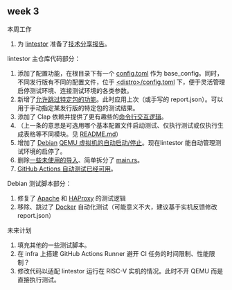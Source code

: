 ## week 3

本周工作


1. 为 [lintestor](https://github.com/255doesnotexist/lintestor) 准备了[技术分享报告](https://github.com/255doesnotexist/PLCT-Works/blob/main/outputs/month0/week3/RuyiSDK%20%E6%94%AF%E6%8C%81%E7%9F%A9%E9%98%B5%20RISC-V%20%E8%BD%AF%E4%BB%B6%E5%8C%85%E6%94%AF%E6%8C%81%E6%83%85%E5%86%B5%E7%9F%A9%E9%98%B5%E8%87%AA%E5%8A%A8%E5%8C%96%E6%B5%8B%E8%AF%95%E5%B7%A5%E5%85%B7%E6%80%BB%E7%BB%93.pptx)。

lintestor 主仓库代码部分：

1. 添加了配置功能，在根目录下有一个 [config.toml](https://github.com/255doesnotexist/lintestor/blob/5f3d7acd01558315490e142195f2bf058a914b18/config.toml) 作为 base_config。同时，不同发行版有不同的配置文件，位于 [\<distro\>/config.toml](https://github.com/255doesnotexist/lintestor/blob/5f3d7acd01558315490e142195f2bf058a914b18/debian/config.toml) 下，便于灵活管理启停测试环境、连接测试环境的各类参数。
2. 新增了[允许跳过特定包的功能](https://github.com/255doesnotexist/lintestor/commit/164452869fdd696511ecc2ee5df6a41493db0405)。此时应用上次（或手写的 report.json）。可以用于手动指定某发行版的特定包的测试结果。
3. 添加了 Clap 依赖并提供了更有趣些的[命令行交互逻辑](https://github.com/255doesnotexist/lintestor/commit/1c0e7309998be77cc19e1a7c1e1d0e49fb117c68#diff-42cb6807ad74b3e201c5a7ca98b911c5fa08380e942be6e4ac5807f8377f87fc)。
4. （上一条的意思是可选用哪个基本配置文件启动测试、仅执行测试或仅执行生成表格等不同模块。见 [README.md](https://github.com/255doesnotexist/lintestor/commit/1c0e7309998be77cc19e1a7c1e1d0e49fb117c68#diff-b335630551682c19a781afebcf4d07bf978fb1f8ac04c6bf87428ed5106870f5)）
5. 增加了 [Debian](https://github.com/255doesnotexist/lintestor/commit/a0f63eec825db4adbb0c5d42c3cf582b55799676) [QEMU 虚拟机的自动启动/停止](https://github.com/255doesnotexist/lintestor/commit/e8d1c419e39cfa3b15acffb08e0e3253710434c2)。现在lintestor 能自动管理测试环境的启停了。
6. 删除[一些未使用的导入](https://github.com/255doesnotexist/lintestor/commit/7bae275969d7321d06fe6307613398dc453f1be8)、简单拆分了 [main.rs](https://github.com/255doesnotexist/lintestor/commit/1c0e7309998be77cc19e1a7c1e1d0e49fb117c68#diff-42cb6807ad74b3e201c5a7ca98b911c5fa08380e942be6e4ac5807f8377f87fc)。
7. [GitHub Actions 自动测试已经可用](https://github.com/255doesnotexist/lintestor/actions/runs/10212089762)。

Debian 测试脚本部分：

1. 修复了 [Apache](https://github.com/255doesnotexist/lintestor/commit/64110c85b2a07d5f81feb1684f6e1497c3a83465) 和 [HAProxy](https://github.com/255doesnotexist/lintestor/commit/c443263d8c2c60c7804eafe3dddb43e0652ecacf) 的测试逻辑
2. 移除、跳过了 [Docker](https://github.com/255doesnotexist/lintestor/commit/15699609255f8f33ef7695821eb1dfd4fed62f29) 自动化测试（可能意义不大，建议基于实机反馈修改 report.json）

未来计划

1. 填充其他的一些测试脚本。
2. 在 infra 上搭建 GitHub Actions Runner 避开 CI 任务的时间限制、性能限制？
3. 修改代码以适配 lintestor 运行在 RISC-V 实机的情况。此时不开 QEMU 而是直接执行测试。